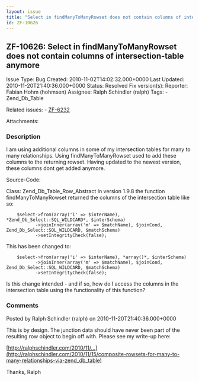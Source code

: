 ```yaml
---
layout: issue
title: "Select in findManyToManyRowset does not contain columns of intersection-table anymore"
id: ZF-10626
---
```


ZF-10626: Select in findManyToManyRowset does not contain columns of intersection-table anymore
-----------------------------------------------------------------------------------------------

 Issue Type: Bug Created: 2010-11-02T14:02:32.000+0000 Last Updated: 2010-11-20T21:40:36.000+0000 Status: Resolved Fix version(s): 
 Reporter:  Fabian Hohm (hohmsen)  Assignee:  Ralph Schindler (ralph)  Tags: - Zend\_Db\_Table
 
 Related issues: - [ZF-6232](/issues/browse/ZF-6232)
 
 Attachments: 
### Description

I am using additional columns in some of my intersection tables for many to many relationships. Using findManyToManyRowset used to add these columns to the returning rowset. Having updated to the newest version, these columns dont get added anymore.

Source-Code:

Class: Zend\_Db\_Table\_Row\_Abstract In version 1.9.8 the function findManyToManyRowset returned the columns of the intersection table like so:

 
        $select->from(array('i' => $interName), *Zend_Db_Select::SQL_WILDCARD*, $interSchema)
               ->joinInner(array('m' => $matchName), $joinCond, Zend_Db_Select::SQL_WILDCARD, $matchSchema)
               ->setIntegrityCheck(false);


This has been changed to:

 
        $select->from(array('i' => $interName), *array()*, $interSchema)
               ->joinInner(array('m' => $matchName), $joinCond, Zend_Db_Select::SQL_WILDCARD, $matchSchema)
               ->setIntegrityCheck(false);


Is this change intended - and if so, how do I access the columns in the intersection table using the functionality of this function?

 

 

### Comments

Posted by Ralph Schindler (ralph) on 2010-11-20T21:40:36.000+0000

This is by design. The junction data should have never been part of the resulting row object to begin off with. Please see my write-up here:

[http://ralphschindler.com/2010/11/…](http://ralphschindler.com/2010/11/15/composite-rowsets-for-many-to-many-relationships-via-zend_db_table)

Thanks, Ralph

 

 